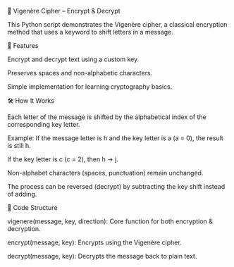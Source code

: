 🔐 Vigenère Cipher – Encrypt & Decrypt

This Python script demonstrates the Vigenère cipher, a classical encryption method that uses a keyword to shift letters in a message.

📌 Features

Encrypt and decrypt text using a custom key.

Preserves spaces and non-alphabetic characters.

Simple implementation for learning cryptography basics.

🛠️ How It Works

Each letter of the message is shifted by the alphabetical index of the corresponding key letter.

Example: If the message letter is h and the key letter is a (a = 0), the result is still h.

If the key letter is c (c = 2), then h → j.

Non-alphabet characters (spaces, punctuation) remain unchanged.

The process can be reversed (decrypt) by subtracting the key shift instead of adding.

📂 Code Structure

vigenere(message, key, direction): Core function for both encryption & decryption.

encrypt(message, key): Encrypts using the Vigenère cipher.

decrypt(message, key): Decrypts the message back to plain text.
